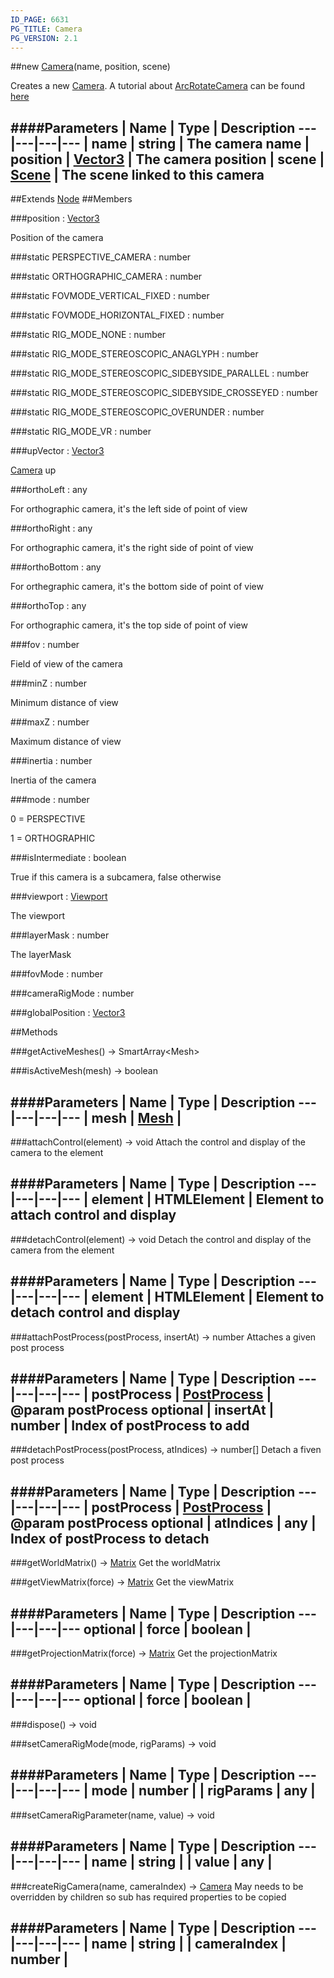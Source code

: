 ```yaml
---
ID_PAGE: 6631
PG_TITLE: Camera
PG_VERSION: 2.1
---
```

##new [Camera](page.php?p=6631)(name, position, scene)



Creates a new [Camera](page.php?p=6631).
A tutorial about [ArcRotateCamera](page.php?p=6632) can be found [here](https://github.com/BabylonJS/Babylon.js/wiki/05-Cameras)




####Parameters
 | Name | Type | Description
---|---|---|---
 | name | string | The camera name
 | position | [Vector3](page.php?p=6751) | The camera position
 | scene | [Scene](page.php?p=6662) | The scene linked to this camera
---

##Extends [Node](page.php?p=6630)
##Members

###position : [Vector3](page.php?p=6751)




Position of the camera



###static PERSPECTIVE_CAMERA : number






###static ORTHOGRAPHIC_CAMERA : number






###static FOVMODE_VERTICAL_FIXED : number




###static FOVMODE_HORIZONTAL_FIXED : number




###static RIG_MODE_NONE : number


###static RIG_MODE_STEREOSCOPIC_ANAGLYPH : number


###static RIG_MODE_STEREOSCOPIC_SIDEBYSIDE_PARALLEL : number


###static RIG_MODE_STEREOSCOPIC_SIDEBYSIDE_CROSSEYED : number


###static RIG_MODE_STEREOSCOPIC_OVERUNDER : number


###static RIG_MODE_VR : number


###upVector : [Vector3](page.php?p=6751)



 [Camera](page.php?p=6631) up



###orthoLeft : any




For orthographic camera, it's the left side of point of view



###orthoRight : any




For orthographic camera, it's the right side of point of view



###orthoBottom : any




For orthegraphic camera, it's the bottom side of point of view



###orthoTop : any




For orthographic camera, it's the top side of point of view



###fov : number




Field of view of the camera



###minZ : number




Minimum distance of view



###maxZ : number




Maximum distance of view



###inertia : number




Inertia of the camera



###mode : number




0 = PERSPECTIVE

1 = ORTHOGRAPHIC



###isIntermediate : boolean




True if this camera is a subcamera, false otherwise



###viewport : [Viewport](page.php?p=6756)




The viewport



###layerMask : number




The layerMask






###fovMode : number







###cameraRigMode : number


###globalPosition : [Vector3](page.php?p=6751)




##Methods

###getActiveMeshes() &rarr; SmartArray&lt;Mesh&gt;


###isActiveMesh(mesh) &rarr; boolean

####Parameters
 | Name | Type | Description
---|---|---|---
 | mesh | [Mesh](page.php?p=6659) | 
---

###attachControl(element) &rarr; void
Attach the control and display of the camera to the element





####Parameters
 | Name | Type | Description
---|---|---|---
 | element | HTMLElement | Element to attach control and display
---

###detachControl(element) &rarr; void
Detach the control and display of the camera from the element





####Parameters
 | Name | Type | Description
---|---|---|---
 | element | HTMLElement | Element to detach control and display
---

###attachPostProcess(postProcess, insertAt) &rarr; number
Attaches a given post process





####Parameters
 | Name | Type | Description
---|---|---|---
 | postProcess | [PostProcess](page.php?p=6790) | @param postProcess
optional | insertAt | number | Index of postProcess to add
---

###detachPostProcess(postProcess, atIndices) &rarr; number[]
Detach a fiven post process





####Parameters
 | Name | Type | Description
---|---|---|---
 | postProcess | [PostProcess](page.php?p=6790) | @param postProcess
optional | atIndices | any | Index of postProcess to detach
---

###getWorldMatrix() &rarr; [Matrix](page.php?p=6754)
Get the worldMatrix






###getViewMatrix(force) &rarr; [Matrix](page.php?p=6754)
Get the viewMatrix





####Parameters
 | Name | Type | Description
---|---|---|---
optional | force | boolean | 
---

###getProjectionMatrix(force) &rarr; [Matrix](page.php?p=6754)
Get the projectionMatrix





####Parameters
 | Name | Type | Description
---|---|---|---
optional | force | boolean | 
---

###dispose() &rarr; void


###setCameraRigMode(mode, rigParams) &rarr; void

####Parameters
 | Name | Type | Description
---|---|---|---
 | mode | number | 
 | rigParams | any | 
---

###setCameraRigParameter(name, value) &rarr; void

####Parameters
 | Name | Type | Description
---|---|---|---
 | name | string | 
 | value | any | 
---

###createRigCamera(name, cameraIndex) &rarr; [Camera](page.php?p=6631)
May needs to be overridden by children so sub has required properties to be copied

####Parameters
 | Name | Type | Description
---|---|---|---
 | name | string | 
 | cameraIndex | number | 
---
